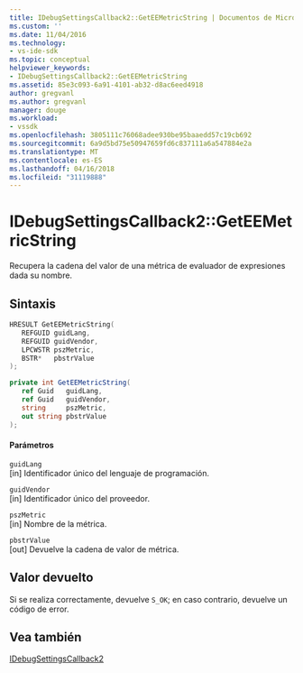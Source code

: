 ```yaml
---
title: IDebugSettingsCallback2::GetEEMetricString | Documentos de Microsoft
ms.custom: ''
ms.date: 11/04/2016
ms.technology:
- vs-ide-sdk
ms.topic: conceptual
helpviewer_keywords:
- IDebugSettingsCallback2::GetEEMetricString
ms.assetid: 85e3c093-6a91-4101-ab32-d8ac6eed4918
author: gregvanl
ms.author: gregvanl
manager: douge
ms.workload:
- vssdk
ms.openlocfilehash: 3805111c76068adee930be95baaedd57c19cb692
ms.sourcegitcommit: 6a9d5bd75e50947659fd6c837111a6a547884e2a
ms.translationtype: MT
ms.contentlocale: es-ES
ms.lasthandoff: 04/16/2018
ms.locfileid: "31119888"
---
```

# <a name="idebugsettingscallback2geteemetricstring"></a>IDebugSettingsCallback2::GetEEMetricString
Recupera la cadena del valor de una métrica de evaluador de expresiones dada su nombre.  
  
## <a name="syntax"></a>Sintaxis  
  
```cpp  
HRESULT GetEEMetricString(  
   REFGUID guidLang,  
   REFGUID guidVendor,  
   LPCWSTR pszMetric,  
   BSTR*   pbstrValue  
);  
```  
  
```csharp  
private int GetEEMetricString(  
   ref Guid   guidLang,  
   ref Guid   guidVendor,  
   string     pszMetric,  
   out string pbstrValue  
);  
```  
  
#### <a name="parameters"></a>Parámetros  
 `guidLang`  
 [in] Identificador único del lenguaje de programación.  
  
 `guidVendor`  
 [in] Identificador único del proveedor.  
  
 `pszMetric`  
 [in] Nombre de la métrica.  
  
 `pbstrValue`  
 [out] Devuelve la cadena de valor de métrica.  
  
## <a name="return-value"></a>Valor devuelto  
 Si se realiza correctamente, devuelve `S_OK`; en caso contrario, devuelve un código de error.  
  
## <a name="see-also"></a>Vea también  
 [IDebugSettingsCallback2](../../../extensibility/debugger/reference/idebugsettingscallback2.md)